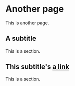 # Another page

This is another page.

## A subtitle

This is a section.

## This subtitle's [a link](/)

This is a section.
